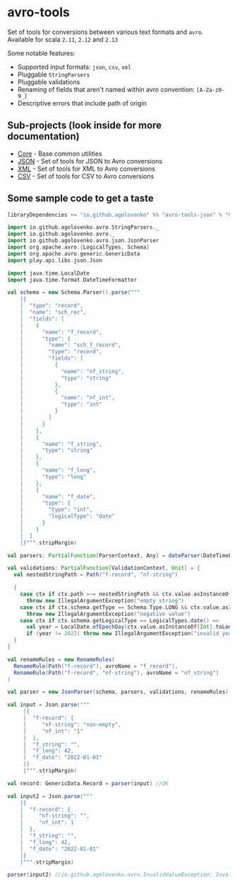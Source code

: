 # avro-tools

Set of tools for conversions between various text formats and `avro`. Available for scala `2.11`, `2.12`
and `2.13`

Some notable features:

* Supported input formats: `json`, `csv`, `xml`
* Pluggable `StringParsers`
* Pluggable validations
* Renaming of fields that aren't named within avro convention: `[A-Za-z0-9_]`
* Descriptive errors that include path of origin

## Sub-projects (look inside for more documentation)

* [Core](core/README.md) - Base common utilities
* [JSON](json/README.md) - Set of tools for JSON to Avro conversions
* [XML](xml/README.md)   - Set of tools for XML to Avro conversions
* [CSV](csv/README.md)   - Set of tools for CSV to Avro conversions

## Some sample code to get a taste

```sbt
libraryDependencies += "io.github.agolovenko" %% "avro-tools-json" % "0.6.0"
```

```scala
import io.github.agolovenko.avro.StringParsers._
import io.github.agolovenko.avro._
import io.github.agolovenko.avro.json.JsonParser
import org.apache.avro.{LogicalTypes, Schema}
import org.apache.avro.generic.GenericData
import play.api.libs.json.Json

import java.time.LocalDate
import java.time.format.DateTimeFormatter

val schema = new Schema.Parser().parse("""
    |{
    |  "type": "record",
    |  "name": "sch_rec",
    |  "fields": [
    |    {
    |      "name": "f_record",
    |      "type": {
    |        "name": "sch_f_record",
    |        "type": "record",
    |        "fields": [
    |          {
    |            "name": "nf_string",
    |            "type": "string"
    |          },
    |          {
    |            "name": "nf_int",
    |            "type": "int"
    |          }
    |        ]
    |      }
    |    },
    |    {
    |      "name": "f_string",
    |      "type": "string"
    |    },
    |    {
    |      "name": "f_long",
    |      "type": "long"
    |    },
    |    {
    |      "name": "f_date",
    |      "type": {
    |        "type": "int",
    |        "logicalType": "date"
    |      }
    |    }
    |  ]
    |}""".stripMargin)

val parsers: PartialFunction[ParserContext, Any] = dateParser(DateTimeFormatter.ISO_DATE) orElse primitiveParsers

val validations: PartialFunction[ValidationContext, Unit] = {
  val nestedStringPath = Path("f-record", "nf-string")

  {
    case ctx if ctx.path =~= nestedStringPath && ctx.value.asInstanceOf[String].isEmpty =>
      throw new IllegalArgumentException("empty string")
    case ctx if ctx.schema.getType == Schema.Type.LONG && ctx.value.asInstanceOf[Long] < 0L =>
      throw new IllegalArgumentException("negative value")
    case ctx if ctx.schema.getLogicalType == LogicalTypes.date() =>
      val year = LocalDate.ofEpochDay(ctx.value.asInstanceOf[Int].toLong).getYear
      if (year != 2022) throw new IllegalArgumentException("invalid year")
  }
}

val renameRules = new RenameRules(
  RenameRule(Path("f-record"), avroName = "f_record"),
  RenameRule(Path("f-record", "nf-string"), avroName = "nf_string")
)

val parser = new JsonParser(schema, parsers, validations, renameRules)

val input = Json.parse("""
     |{
     |  "f-record": {
     |     "nf-string": "non-empty",
     |     "nf_int": "1"
     |  },
     |  "f_string": "",
     |  "f_long": 42,
     |  "f_date": "2022-01-01"
     |}
     |""".stripMargin)

val record: GenericData.Record = parser(input) //OK

val input2 = Json.parse("""
    |{
    |  "f-record": {
    |     "nf-string": "",
    |     "nf_int": 1
    |  },
    |  "f_string": "",
    |  "f_long": 42,
    |  "f_date": "2022-01-01"
    |}
    |""".stripMargin)

parser(input2) //io.github.agolovenko.avro.InvalidValueException: Invalid value '': empty string @ /f-record/nf-string
```
